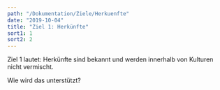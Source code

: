 ```yaml
---
path: "/Dokumentation/Ziele/Herkuenfte"
date: "2019-10-04"
title: "Ziel 1: Herkünfte"
sort1: 1
sort2: 2
---
```



Ziel 1 lautet: Herkünfte sind bekannt und werden innerhalb von Kulturen nicht vermischt.

Wie wird das unterstützt?